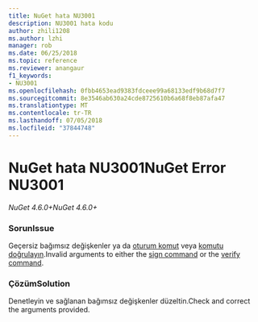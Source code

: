 ```yaml
---
title: NuGet hata NU3001
description: NU3001 hata kodu
author: zhili1208
ms.author: lzhi
manager: rob
ms.date: 06/25/2018
ms.topic: reference
ms.reviewer: anangaur
f1_keywords:
- NU3001
ms.openlocfilehash: 0fbb4653ead9383fdceee99a68133edf9b68d7f7
ms.sourcegitcommit: 8e3546ab630a24cde8725610b6a68f8eb87afa47
ms.translationtype: MT
ms.contentlocale: tr-TR
ms.lasthandoff: 07/05/2018
ms.locfileid: "37844748"
---
```

# <a name="nuget-error-nu3001"></a><span data-ttu-id="64fbf-103">NuGet hata NU3001</span><span class="sxs-lookup"><span data-stu-id="64fbf-103">NuGet Error NU3001</span></span>

<span data-ttu-id="64fbf-104">*NuGet 4.6.0+*</span><span class="sxs-lookup"><span data-stu-id="64fbf-104">*NuGet 4.6.0+*</span></span>

### <a name="issue"></a><span data-ttu-id="64fbf-105">Sorun</span><span class="sxs-lookup"><span data-stu-id="64fbf-105">Issue</span></span>
<span data-ttu-id="64fbf-106">Geçersiz bağımsız değişkenler ya da [oturum komut](../../tools/cli-ref-sign.md) veya [komutu doğrulayın](../../tools/cli-ref-verify.md).</span><span class="sxs-lookup"><span data-stu-id="64fbf-106">Invalid arguments to either the [sign command](../../tools/cli-ref-sign.md) or the [verify command](../../tools/cli-ref-verify.md).</span></span>

### <a name="solution"></a><span data-ttu-id="64fbf-107">Çözüm</span><span class="sxs-lookup"><span data-stu-id="64fbf-107">Solution</span></span>
<span data-ttu-id="64fbf-108">Denetleyin ve sağlanan bağımsız değişkenler düzeltin.</span><span class="sxs-lookup"><span data-stu-id="64fbf-108">Check and correct the arguments provided.</span></span>